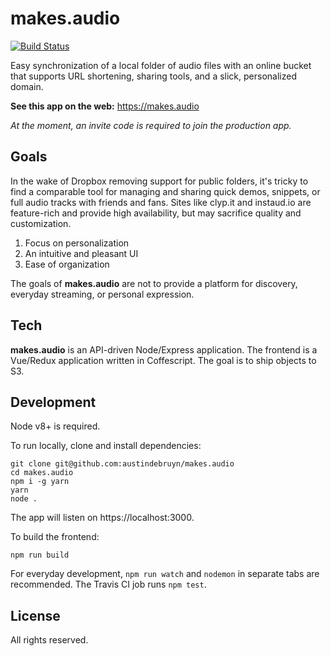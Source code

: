# makes.audio

[![Build Status](https://travis-ci.org/austindebruyn/makes.audio.svg?branch=master)](https://travis-ci.org/austindebruyn/makes.audio)

Easy synchronization of a local folder of audio files with an online bucket that
supports URL shortening, sharing tools, and a slick, personalized domain.

**See this app on the web:** https://makes.audio

_At the moment, an invite code is required to join the production app._

## Goals

In the wake of Dropbox removing support for public folders, it's tricky to find
a comparable tool for managing and sharing quick demos, snippets, or full audio
tracks with friends and fans. Sites like clyp.it and instaud.io are feature-rich
and provide high availability, but may sacrifice quality and customization.

1. Focus on personalization
1. An intuitive and pleasant UI
1. Ease of organization

The goals of **makes.audio** are not to provide a platform for discovery,
everyday streaming, or personal expression.

## Tech

**makes.audio** is an API-driven Node/Express application. The frontend is
a Vue/Redux application written in Coffescript. The goal is to ship objects to
S3.

## Development

Node v8+ is required.

To run locally, clone and install dependencies:

```
git clone git@github.com:austindebruyn/makes.audio
cd makes.audio
npm i -g yarn
yarn
node .
```

The app will listen on https://localhost:3000.

To build the frontend:

```
npm run build
```

For everyday development, `npm run watch` and `nodemon` in separate tabs are
recommended. The Travis CI job runs `npm test`.

## License

All rights reserved.
